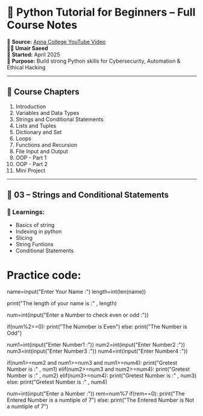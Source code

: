 # 🐍 Python Tutorial for Beginners – Full Course Notes

🎥 **Source:** [Apna College YouTube Video](https://www.youtube.com/watch?v=ERCMXc8x7mc&ab_channel=ApnaCollege)  
🧑‍💻 **Umair Saeed**  
📅 **Started:** April 2025  
📘 **Purpose:** Build strong Python skills for Cybersecurity, Automation & Ethical Hacking

---

## 📑 Course Chapters

1. Introduction
2. Variables and Data Types
3. Strings and Conditional Statements
4. Lists and Tuples
5. Dictionary and Set
6. Loops
7. Functions and Recursion
8. File Input and Output
9. OOP - Part 1
10. OOP - Part 2
11. Mini Project

---

## 🧠 03 – Strings and Conditional Statements

### 🔑 Learnings:
- Basics of string
- Indexing in python
- Slicing
- String Funtions
- Conditional Statements 


# Practice code:


 name=input("Enter Your Name :")
 length=int(len(name))

 print("The length of your name is :" , length)


 num=int(input("Enter a Number to check even or odd :"))

 if(num%2==0):
     print("The Numnber is Even")
 else:
     print("The Number is Odd")



 num1=int(input("Enter Number1 :"))
 num2=int(input("Enter Number2 :"))
 num3=int(input("Enter Number3 :"))
 num4=int(input("Enter Number4 :"))


 if(num1>=num2 and num1>=num3 and num1>=num4):
     print("Gretest Number is :" , num1)
 elif(num2>=num3 and num2>=num4):
     print("Gretest Number is :" , num2)
 elif(num3>=num4):
     print("Gretest Number is :" , num3)
 else:
     print("Gretest Number is :" , num4)


 num=int(input("Enter a Number :"))
 rem=num%7
 if(rem==0):
     print("The Entered Number is a numtiple of 7")
 else:
     print("The Entered Number is Not a numtiple of 7")


